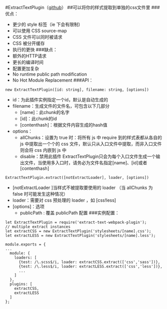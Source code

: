 #ExtractTextPlugin（[github](https://github.com/webpack/extract-text-webpack-plugin)）
##可以将你的样式提取到单独的css文件里
###优点：
* 更少的 style 标签（ie 下会有限制）
* 可以使用 CSS source-map
* CSS 文件可以同时被请求
* CSS 被分开缓存
* 执行的更快 
###缺点：
* 额外的HTTP请求
* 更长的编译时间
* 配置更加复杂
* No runtime public path modification
* No Hot Module Replacement
###API：
```
new ExtractTextPlugin([id: string], filename: string, [options])
```
  * id：为此插件实例指定一个id，默认是自动生成的
  * filename：生成文件的文件名，可包含以下几部分
    * [name]：此chunk的名字
    * [id]：此chunk的id
    * [contenthash]：根据文件内容生成的hash值
  * options：
    * allChunks：设置为 true 时：将所有 js 中 require 到的样式表都从各自的 js 中提取出一个个的 css 文件，默认只从入口文件中提取，而非入口文件则会将 css 内嵌到 js 中
    * disable：禁用此插件
  ExtractTextPlugin只会为每个入口文件生成一个输出文件，当使用多入口时，请务必为文件名指定[name]、[id]或者[contenthash]
```
ExtractTextPlugin.extract([notExtractLoader], loader, [options])
```
  * [notExtractLoader ]当样式不被提取要使用的 loader （当 allChunks 为 false 时可能发生这种情况）
  * loader：需要对 css 预处理的 loader ，如 [css!less] 
  * [options]：选项
    * publicPath : 覆盖 publicPath 配置
###实例配置：
```
let ExtractTextPlugin = require('extract-text-webpack-plugin'); 
// multiple extract instances
let extractCSS = new ExtractTextPlugin('stylesheets/[name].css');
let extractLESS = new ExtractTextPlugin('stylesheets/[name].less');
 
module.exports = {
...
  module: {
    loaders: [
      {test: /\.scss$/i, loader: extractCSS.extract(['css','sass'])},
      {test: /\.less$/i, loader: extractLESS.extract(['css','less'])},
      ...
    ]
  },
  plugins: [
    extractCSS,
    extractLESS
  ]
};
```
  
  


  